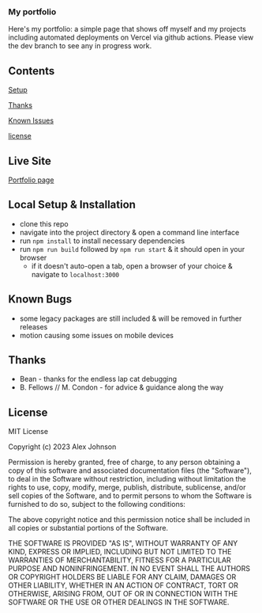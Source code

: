 ### My portfolio
Here's my portfolio: a simple page that shows off myself and my projects including automated deployments on Vercel via github actions. Please view the dev branch to see any in progress work.

## Contents
[Setup](#setup-&-installation)

[Thanks](#thanks)

[Known Issues](#known-bugs)

[license](#license)

## Live Site
[Portfolio page](https://profile-appn.vercel.app/)

## Local Setup & Installation
* clone this repo
* navigate into the project directory & open a command line interface
* run `npm install` to install necessary dependencies
* run `npm run build` followed by `npm run start` & it should open in your browser
    * if it doesn't auto-open a tab, open a browser of your choice & navigate to `localhost:3000`

## Known Bugs
* some legacy packages are still included & will be removed in further releases
* motion causing some issues on mobile devices

## Thanks
* Bean - thanks for the endless lap cat debugging
* B. Fellows // M. Condon - for advice & guidance along the way

## License

MIT License

Copyright (c) 2023 Alex Johnson

Permission is hereby granted, free of charge, to any person obtaining a copy of this software and associated documentation files (the "Software"), to deal in the Software without restriction, including without limitation the rights to use, copy, modify, merge, publish, distribute, sublicense, and/or sell copies of the Software, and to permit persons to whom the Software is furnished to do so, subject to the following conditions:

The above copyright notice and this permission notice shall be included in all copies or substantial portions of the Software.

THE SOFTWARE IS PROVIDED "AS IS", WITHOUT WARRANTY OF ANY KIND, EXPRESS OR IMPLIED, INCLUDING BUT NOT LIMITED TO THE WARRANTIES OF MERCHANTABILITY, FITNESS FOR A PARTICULAR PURPOSE AND NONINFRINGEMENT. IN NO EVENT SHALL THE AUTHORS OR COPYRIGHT HOLDERS BE LIABLE FOR ANY CLAIM, DAMAGES OR OTHER LIABILITY, WHETHER IN AN ACTION OF CONTRACT, TORT OR OTHERWISE, ARISING FROM, OUT OF OR IN CONNECTION WITH THE SOFTWARE OR THE USE OR OTHER DEALINGS IN THE SOFTWARE.
